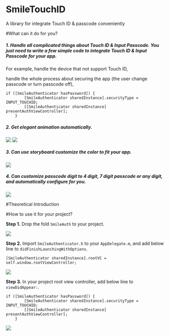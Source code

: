 # SmileTouchID
A library for integrate Touch ID &amp; passcode conveniently

#What can it do for you?


##### 1. Handle all complicated things about Touch ID & Input Passcode. You just need to write a few simple code to integrate Touch ID & Input Passcode for your app.
For example, 
handle the device that not support Touch ID, 

handle the whole process about securing the app (the user change passcode or turn passcode off),


```
if ([SmileAuthenticator hasPassword]) {
        [SmileAuthenticator sharedInstance].securityType = INPUT_TOUCHID;
        [[SmileAuthenticator sharedInstance] presentAuthViewController];
    }
```



##### 2. Get elegant animation automatically.


![](https://raw.githubusercontent.com/liu044100/SmileTouchID/master/demo_gif/demo1.gif)
![](https://raw.githubusercontent.com/liu044100/SmileTouchID/master/demo_gif/demo2.gif)




##### 3. Can use storyboard customize the color to fit your app.

![](https://raw.githubusercontent.com/liu044100/SmileTouchID/master/demo_gif/demo44.png)




##### 4. Can customize passcode digit to 4 digit, 7 digit passcode or any digit, and automatically configure for you.
![](https://raw.githubusercontent.com/liu044100/SmileTouchID/master/demo_gif/demo66.png)


#Theoretical Introduction

#How to use it for your project?

**Step 1.** Drop the fold `SmileAuth` to your project.

![](https://raw.githubusercontent.com/liu044100/SmileTouchID/master/demo_gif/step1.png)

**Step 2.** Import `SmileAuthenticator.h` to your `AppDelegate.m`, and add below line to `didFinishLaunchingWithOptions`.

```
[SmileAuthenticator sharedInstance].rootVC = self.window.rootViewController;
```

![](https://raw.githubusercontent.com/liu044100/SmileTouchID/master/demo_gif/step2.png)

**Step 3.** In your project root view controller,  add below line to `viewDidAppear:`.

```
if ([SmileAuthenticator hasPassword]) {
        [SmileAuthenticator sharedInstance].securityType = INPUT_TOUCHID;
        [[SmileAuthenticator sharedInstance] presentAuthViewController];
    }
```


![](https://raw.githubusercontent.com/liu044100/SmileTouchID/master/demo_gif/step3.png)
